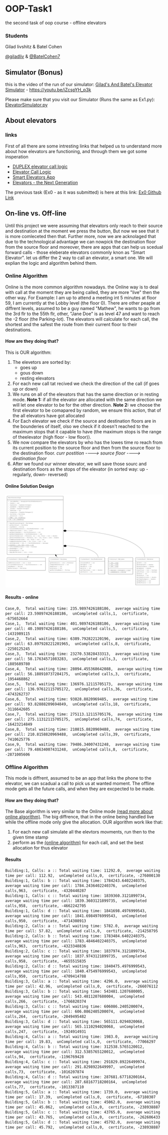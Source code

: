 # OOP-Task1
the second task of oop course - offline elevators

### Students
Gilad livshitz & Batel Cohen

[@giladliv](https://github.com/giladliv "@giladliv") & [@BatelCohen7](https://github.com/BatelCohen7 "@BatelCohen7")

## Simulator (Bonus)
this is the video of the run of our simulator:
[Gilad's And Batel's Elevator Simulator](https://youtu.be/iZcspYH_p3k "Gilad's And Batel's Elevator Simulator") - https://youtu.be/iZcspYH_p3k

Please make sure that you visit our Simulator (Runs the same as Ex1.py): <a href="Ex1/src/ElevatorSimulator.py">ElevatorSimulator.py</a>


## About elevators

### links
First of all there are some intresting links that helped us to understand more about how elevators are functioning, and through them we got some insperation

- [DUPLEX elevator call logic](http://https://www.youtube.com/watch?v=oY1QlCqWOss "DUPLEX elevator call logic")
- [Elevator Call Logic](https://www.youtube.com/watch?v=BCN9mQOT3RQ "Elevator Call Logic")
- [Smart Elevators App](https://youtu.be/yzLxHEkXY5Q "Smart Elevators App")
- [Elevators - the Next Generation](https://www.youtube.com/watch?v=WEQ71bA8hQk "Elevators - the Next Generation")

The previous task (Ex0 - as it was submitted) is here at this link: <a href="https://github.com/giladliv/OOP-Task0.git">Ex0 Github Link</a>

## On-line vs. Off-line

Until this project we were assuming that elevators only reach to their source and destination at the moment we press the button, But now we see that it is more comleceted then that. Further more, now we are acknolaged that due to the technological advantage we can nowpick the destination floor from the source floor and moreover, there are apps that can help us scedual forward calls - those eleberate elevators commonly knon as "Smart Elevator".
let us differ the 2 way to call an elevator, a smart one. We will explian the logic and algorithm behind them.

### Online Algorithm
Online is the more common algorithm nowadays.
the Online way is to deal with call at the moment they are being called, they are more "live" then the other way.
For Example: I am up to attend a meeting int 5 minutes at floor 59, I am currently at the Lobby level (the floor 0). There are other peaple at diffrent levels, assumed to be a guy named "Mathew", he wants to go from the 3rd flr to the 55th flr, other, "Jane Doe" is as level 47 and want to reach the -2 floor (the Parking-lot).
The elevators will calculate for each call, the shortest and the safest the route from their current floor to their destinations.

<a name="online_exp"></a>
#### How are they doing that?
This is OUR algorithm:
1. The elevetors are sorted by: 
	- goes up
	- gous down
	- resting elevators
2. For each new call tat recived we check the direction of the call (if goes up or down)
3. We runs on all of the elevators that has the same direction or in resting mode.
**Note 1:** if all the elevator are allocated with the same direction we will let one elevator to be for the other direction.
**Note 2:** we choose the first elevator to be comapared by random, we ensure this action, that of the all elevators have got allocated
4. For Each elevator we check if the source and destination floors are in the bounderies of itself, olso we check if it doesn't reached to the maximum stops that it capable to have (the maximum stops is the range of theelevator (high floor - low floor)).
5. We now compare the elevators by who has the lowes time ro reach from its current position to the source floor and then from the source floor to the destination floor.
	*curr postition ----> source floor ----> destination floor*
6. After we found our winner elevator, we will save those sourc and destination floors as the stops of the elevator (in sorted way: up - regularly, down- reversed)

#### Online Solution Design
![UML Design of Task 0](UML_task0.png)


#### Results - online
```
Case,0,  Total waiting time: 235.9897426188186,  average waiting time per call: 23.59897426188186,  unCompleted calls,1,  certificate, -675652664
Case,1,  Total waiting time: 401.9897426188186,  average waiting time per call: 40.19897426188186,  unCompleted calls,5,  certificate, -1431989115
Case,2,  Total waiting time: 6389.792822120196,  average waiting time per call: 63.897928221201965,  unCompleted calls,8,  certificate, -2250125245
Case,3,  Total waiting time: 23270.53828433313,  average waiting time per call: 58.17634571083283,  unCompleted calls,3,  certificate, -1885689780
Case,4,  Total waiting time: 28094.455368642088,  average waiting time per call: 56.188910737284175,  unCompleted calls,3,  certificate, -1954468862
Case,5,  Total waiting time: 136976.12115705173,  average waiting time per call: 136.97612115705172,  unCompleted calls,36,  certificate, -4743262737
Case,6,  Total waiting time: 93828.8820969485,  average waiting time per call: 93.82888209694849,  unCompleted calls,18,  certificate, -3116642605
Case,7,  Total waiting time: 275113.12115705176,  average waiting time per call: 275.11312115705175,  unCompleted calls,74,  certificate, -16423214849
Case,8,  Total waiting time: 210815.8820969488,  average waiting time per call: 210.8158820969488,  unCompleted calls,39,  certificate, -7410625776
Case,9,  Total waiting time: 79486.34007431248,  average waiting time per call: 79.48634007431248,  unCompleted calls,8,  certificate, -2871005606
```

### Offline Algorithm
This mode is diffrent, assumed to be an app that links the phone to the elevator, we can scadual a call to pick us at wanted moment.
The offline mode gets all the future calls, and when they are excpected to be made.

#### How are they doing that?
The Base algorithm is very similar to the Online mode [(read more about online algorithm)](#online_exp).
The big diffrence, that in the online being handled live while the offline mode only give the allocation.
OUR algorithm work like that:
1. For each new call simulate all the elevtors movments, run then to the given time stamp
2. perform as the [(online algorithm)](#online_exp) for each call, and set the best allocation for thus elevator

#### Results
```
Building:1, Calls: a :: Total waiting time: 11292.0,  average waiting time per call: 112.92,  unCompleted calls,0,  certificate, -276000130
Building:1, Calls: b :: Total waiting time: 1784243.6402240375,  average waiting time per call: 1784.2436402240376,  unCompleted calls,963,  certificate, -4320440287
Building:1, Calls: c :: Total waiting time: 1839360.3121899734,  average waiting time per call: 1839.3603121899735,  unCompleted calls,958,  certificate, -4662242705
Building:1, Calls: d :: Total waiting time: 1841698.4976999543,  average waiting time per call: 1841.6984976999543,  unCompleted calls,950,  certificate, -4714308913
Building:2, Calls: a :: Total waiting time: 5782.0,  average waiting time per call: 57.82,  unCompleted calls,0,  certificate, -214258795
Building:2, Calls: b :: Total waiting time: 1783484.6402240375,  average waiting time per call: 1783.4846402240375,  unCompleted calls,963,  certificate, -4323348836
Building:2, Calls: c :: Total waiting time: 1837974.3121899734,  average waiting time per call: 1837.9743121899735,  unCompleted calls,958,  certificate, -4655515835
Building:2, Calls: d :: Total waiting time: 1840475.4976999543,  average waiting time per call: 1840.4754976999543,  unCompleted calls,950,  certificate, -4709414788
Building:3, Calls: a :: Total waiting time: 4296.0,  average waiting time per call: 42.96,  unCompleted calls,0,  certificate, -266076112
Building:3, Calls: b :: Total waiting time: 543481.1207680005,  average waiting time per call: 543.4811207680004,  unCompleted calls,266,  certificate, -1766820374
Building:3, Calls: c :: Total waiting time: 606086.2405200074,  average waiting time per call: 606.0862405200074,  unCompleted calls,264,  certificate, -2049495482
Building:3, Calls: d :: Total waiting time: 565111.0294020068,  average waiting time per call: 565.1110294020068,  unCompleted calls,247,  certificate, -1924914931
Building:4, Calls: a :: Total waiting time: 1983.0,  average waiting time per call: 19.83,  unCompleted calls,0,  certificate, -77066297
Building:4, Calls: b :: Total waiting time: 312538.5765120012,  average waiting time per call: 312.5385765120012,  unCompleted calls,94,  certificate, -1196769428
Building:4, Calls: c :: Total waiting time: 291829.89226499974,  average waiting time per call: 291.8298922649997,  unCompleted calls,73,  certificate, -1016207874
Building:4, Calls: d :: Total waiting time: 287681.67718200164,  average waiting time per call: 287.68167718200164,  unCompleted calls,77,  certificate, -1013387110
Building:5, Calls: a :: Total waiting time: 1739.0,  average waiting time per call: 17.39,  unCompleted calls,0,  certificate, -67180307
Building:5, Calls: b :: Total waiting time: 45062.0,  average waiting time per call: 45.062,  unCompleted calls,0,  certificate, -238938887
Building:5, Calls: c :: Total waiting time: 43765.0,  average waiting time per call: 43.765,  unCompleted calls,0,  certificate, -262606433
Building:5, Calls: d :: Total waiting time: 45792.0,  average waiting time per call: 45.792,  unCompleted calls,0,  certificate, -238938887
```
